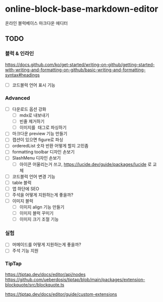 # online-block-base-markdown-editor

온라인 블럭베이스 마크다운 에디터

## TODO

### 블럭 & 인라인

https://docs.github.com/ko/get-started/writing-on-github/getting-started-with-writing-and-formatting-on-github/basic-writing-and-formatting-syntax#headings

- [ ] 코드블럭 언어 표시 기능

### Advanced

- [ ] 다운로드 옵션 강화
  - [ ] mdx로 내보내기
  - [ ] 빈줄 제거하기
  - [ ] 이미지를 <img> 태그로 파싱하기
- [ ] 마크다운 preview 기능 만들기
- [ ] 캡션이 있으면 figure로 파싱
- [ ] orderedList 숫자 반환 어떻게 할지 고민좀
- [ ] formatting toolbar 디자인 손보기
- [ ] SlashMenu 디자인 손보기
  - [ ] 아이콘 어울리는거 쓰고, https://lucide.dev/guide/packages/lucide 로 교체
- [ ] 코드블럭 언어 변경 기능
- [ ] table 블럭
- [ ] 앱 하단에 SEO
- [ ] 주석을 어떻게 지원하는게 좋을까?
- [ ] 이미지 블럭
  - [ ] 이미지 align 기능 만들기
  - [ ] 이미지 블럭 꾸미기
  - [ ] 이미지 크기 조절 기능

### 실험

- [ ] 머메이드를 어떻게 지원하는게 좋을까?
- [ ] 주석 기능 지원

### TipTap

https://tiptap.dev/docs/editor/api/nodes
https://github.com/ueberdosis/tiptap/blob/main/packages/extension-blockquote/src/blockquote.ts

https://tiptap.dev/docs/editor/guide/custom-extensions
